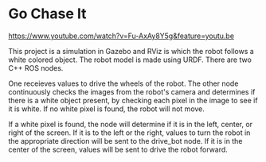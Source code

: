 # Go Chase It

 https://www.youtube.com/watch?v=Fu-AxAy8Y5g&feature=youtu.be

This project is a simulation in Gazebo and RViz is which the robot follows a white colored object.  The robot model is made using URDF.  There are two C++ ROS nodes.  

One receieves values to drive the wheels of the robot.  The other node continuously checks the images from the robot's camera and determines if there is a white object present, by checking each pixel in the image to see if it is white.  If no white pixel is found, the robot will not move. 

If a white pixel is found, the node will determine if it is in the left, center, or right of the screen.  If it is to the left or the right, values to turn the robot in the appropriate direction will be sent to the drive_bot node.  If it is in the center of the screen, values will be sent to drive the robot forward.   
